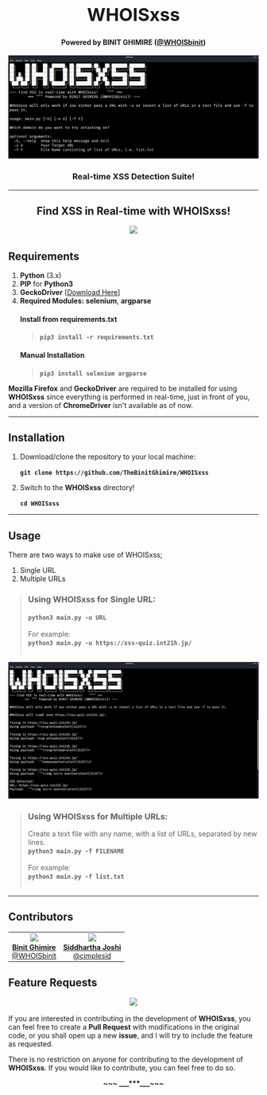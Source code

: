 <h1 align="center" style="font-size:36px;font-weight:bold;">
        WHOISxss
</h1>
<h4 align="center">
    <strong>Powered by BINIT GHIMIRE (<a href='https://twitter.com/WHOISbinit' target="_blank">@WHOISbinit</a>)</strong></font>
</h4>
<p align="center">
    <img src="src/screenshot.png">
</p>
<h3 align="center">Real-time <strong>XSS</strong> Detection Suite!</h3><hr/>
<h2 align="center">Find XSS in Real-time with WHOISxss!</h2>
<p align="center">
    <a href="https://www.python.org/" target="_blank"><img src="https://ForTheBadge.com/images/badges/made-with-python.svg"></a>
</p>

## Requirements
1. **Python** (3.x)
2. **PIP** for **Python3**
3. **GeckoDriver** [[Download Here](https://github.com/mozilla/geckodriver/releases)]
4. **Required Modules:** **selenium**, **argparse**
    #### Install from **requirements.txt**
    > **`pip3 install -r requirements.txt`**
    #### Manual Installation
    > **`pip3 install selenium argparse`**

**Mozilla Firefox** and **GeckoDriver** are required to be installed for using **WHOISxss** since everything is performed in real-time, just in front of you, and a version of **ChromeDriver** isn't available as of now.

<hr>

## Installation
1. Download/clone the repository to your local machine:
   
    **`git clone https://github.com/TheBinitGhimire/WHOISxss`**
2. Switch to the **WHOISxss** directory!

    **`cd WHOISxss`**

<hr>

## Usage
There are two ways to make use of WHOISxss;

1. Single URL
2. Multiple URLs 
   
> ### Using WHOISxss for Single URL:
> **`python3 main.py -u URL`**<br><br>
> For example:<br>
> **`python3 main.py -u https://xss-quiz.int21h.jp/`**<br><br>
<p align="center">
    <img src="src/single.png">
</p>

> ### Using WHOISxss for Multiple URLs:
> Create a text file with any name, with a list of URLs, separated by new lines.<br>
> **`python3 main.py -f FILENAME`**<br><br>
> For example:<br>
> **`python3 main.py -f list.txt`**<br><br>

<hr>

## Contributors
<table>
    <tr>
        <td align="center">
            <a href="https://github.com/TheBinitGhimire">
                <img src="https://avatars0.githubusercontent.com/u/20013689" style="width:100px;"><br />
                <strong>Binit Ghimire</strong><br>
                <span>@WHOISbinit</span>
            </a>
        </td>
        <td align="center">
            <a href="https://github.com/cimplesid">
                <img src="https://avatars0.githubusercontent.com/u/29953052" style="width:100px;"><br />
                <strong>Siddhartha Joshi</strong><br>
                <span>@cimplesid</span>
            </a>
        </td>
    </tr>
</table>

## Feature Requests
<p align="center">
    <a href="https://github.com/TheBinitGhimire/WHOISxss/pulls"><img src="https://img.shields.io/badge/PRs-welcome-brightgreen.svg?style=flat-square"></a>
</p>

If you are interested in contributing in the development of <strong>WHOISxss</strong>, you can feel free to create a <strong>Pull Request</strong> with modifications in the original code, or you shall open up a new <strong>issue</strong>, and I will try to include the feature as requested.

There is no restriction on anyone for contributing to the development of <strong>WHOISxss</strong>. If you would like to contribute, you can feel free to do so.

<p align="center"><strong>~~~ ___***___~~~</strong></p>
